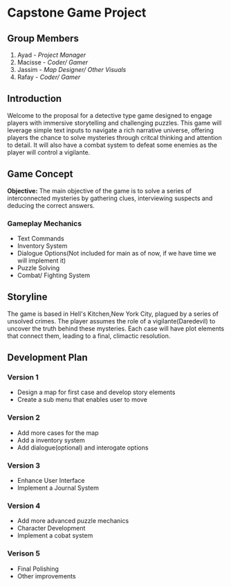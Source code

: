 #  **Capstone Game Project**

## **Group Members**
1. Ayad - _Project Manager_
2. Macisse - _Coder/ Gamer_
3. Jassim - _Map Designer/ Other Visuals_
4. Rafay - _Coder/ Gamer_

## Introduction
Welcome to the proposal for a detective type game designed to engage players with immersive storytelling and challenging puzzles. This game will leverage simple text inputs to navigate a rich narrative universe, offering players the chance to solve mysteries through critcal thinking and attention to detail. It will also have a combat system to defeat some enemies as the player will control a vigilante.

## Game Concept

**Objective:** The main objective of the game is to solve a series of interconnected mysteries by gathering clues, interviewing suspects and deducing the correct answers.

### Gameplay Mechanics
- Text Commands
- Inventory System
- Dialogue Options(Not included for main as of now, if we have time we will implement it)
- Puzzle Solving
- Combat/ Fighting System

## Storyline
The game is based in Hell's Kitchen,New York City, plagued by a series of unsolved crimes. The player assumes the role of a vigilante(Daredevil) to uncover the truth behind these mysteries. Each case will have plot elements that connect them, leading to a final, climactic resolution.

## Development Plan
### Version 1
* Design a map for first case and develop story elements
* Create a sub menu that enables user to move
### Version 2
* Add more cases for the map
* Add a inventory system
* Add dialogue(optional) and interogate options
### Version 3
* Enhance User Interface
* Implement a Journal System
### Version 4
* Add more advanced puzzle mechanics
* Character Development
* Implement a cobat system
### Verison 5
* Final Polishing
* Other improvements